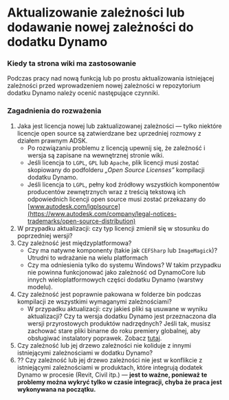 # Aktualizowanie zależności lub dodawanie nowej zależności do dodatku Dynamo

### Kiedy ta strona wiki ma zastosowanie
Podczas pracy nad nową funkcją lub po prostu aktualizowania istniejącej zależności przed wprowadzeniem nowej zależności w repozytorium dodatku Dynamo należy ocenić następujące czynniki.

### Zagadnienia do rozważenia
1. Jaka jest licencja nowej lub zaktualizowanej zależności — tylko niektóre licencje open source są zatwierdzane bez uprzedniej rozmowy z działem prawnym ADSK.
    * Po rozwiązaniu problemu z licencją upewnij się, że zależność i wersja są zapisane na wewnętrznej stronie wiki.
    * Jeśli licencja to `LGPL`, `GPL` lub `Apache`, plik licencji musi zostać skopiowany do podfolderu _„Open Source Licenses”_ kompilacji dodatku Dynamo.
    * Jeśli licencja to `LGPL`, pełny kod źródłowy wszystkich komponentów producentów zewnętrznych wraz z treścią tekstową ich odpowiednich licencji open source musi zostać przekazany do [www.autodesk.com/lgplsource](https://www.autodesk.com/company/legal-notices-trademarks/open-source-distribution)
2. W przypadku aktualizacji: czy typ licencji zmienił się w stosunku do poprzedniej wersji?
3. Czy zależność jest międzyplatformowa? 
    * Czy ma natywne komponenty (takie jak `CEFSharp` lub `ImageMagick`)? Utrudni to wdrażanie na wielu platformach
    * Czy ma odniesienia tylko do systemu Windows? W takim przypadku nie powinna funkcjonować jako zależność od DynamoCore lub innych wieloplatformowych części dodatku Dynamo (warstwy modelu).
4. Czy zależność jest poprawnie pakowana w folderze bin podczas kompilacji ze wszystkimi wymaganymi zależnościami?
    * W przypadku aktualizacji: czy jakieś pliki są usuwane w wyniku aktualizacji? Czy ta wersja dodatku Dynamo jest przeznaczona dla wersji przyrostowych produktów nadrzędnych? Jeśli tak, musisz zachować stare pliki binarne do roku premiery globalnej, aby obsługiwać instalatory poprawek. Zobacz [tutaj](https://github.com/DynamoDS/Dynamo/tree/master/extern/legacy_remove_me).
5. Czy zależność lub jej drzewo zależności nie koliduje z innymi istniejącymi zależnościami w dodatku Dynamo?
6. ?? Czy zależność lub jej drzewo zależności nie jest w konflikcie z istniejącymi zależnościami w produktach, które integrują dodatek Dynamo w procesie (Revit, Civil itp.) — **jest to ważne, ponieważ te problemy można wykryć tylko w czasie integracji, chyba że praca jest wykonywana na początku.**